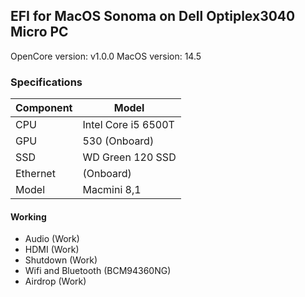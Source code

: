 ## EFI for MacOS Sonoma on Dell Optiplex3040 Micro PC

OpenCore version: v1.0.0 
MacOS version: 14.5

### Specifications
| Component | Model |
| --- | --- |
| CPU | Intel Core i5 6500T |
| GPU | 530 (Onboard)|
| SSD | WD Green 120 SSD |
| Ethernet | (Onboard) |
| Model| Macmini 8,1 |

#### Working
- Audio (Work)
- HDMI (Work)
- Shutdown (Work)
- Wifi and Bluetooth (BCM94360NG)
- Airdrop (Work)

